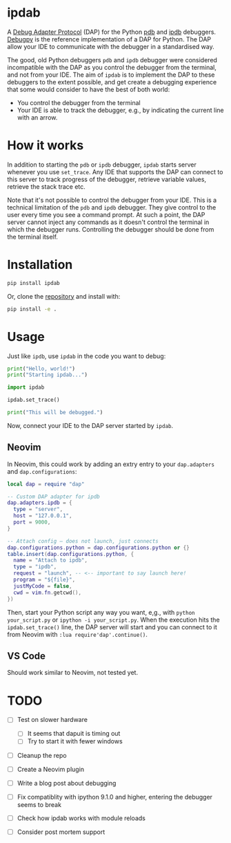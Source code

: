 # ipdab

A [Debug Adapter Protocol](https://microsoft.github.io/debug-adapter-protocol/) (DAP) for the Python [pdb](https://docs.python.org/3/library/pdb.html) and [ipdb](https://ipython.readthedocs.io/en/stable/api/generated/IPython.terminal.debugger.html#module-IPython.terminal.debugger) debuggers.
[Debugpy](https://github.com/microsoft/debugpy) is the reference implementation of a DAP for Python.
The DAP allow your IDE to communicate with the debugger in a standardised way.

The good, old Python debuggers `pdb` and `ipdb` debugger were considered incompatible with the DAP as you control the debugger from the terminal, and not from your IDE.
The aim of `ipdab` is to implement the DAP to these debuggers to the extent possible, and get create a debugging experience that some would consider to have the best of both world:

- You control the debugger from the terminal
- Your IDE is able to track the debugger, e.g., by indicating the current line with an arrow.

# How it works

In addition to starting the `pdb` or `ipdb` debugger, `ipdab` starts server whenever you use `set_trace`.
Any IDE that supports the DAP can connect to this server to track progress of the debugger, retrieve variable values,
retrieve the stack trace etc.

Note that it's not possible to control the debugger from your IDE. This is a technical limitation of the `pdb` and `ipdb` debugger.
They give control to the user every time you see a command prompt. At such a point, the DAP server cannot inject any commands
as it doesn't control the terminal in which the debugger runs. Controlling the debugger should be done from the terminal itself.

# Installation

```bash
pip install ipdab

```

Or, clone the [repository](https://github.com/mvds314/ipdab.git) and install with:

```bash
pip install -e .
```

# Usage

Just like `ipdb`, use `ipdab` in the code you want to debug:

```python
print("Hello, world!")
print("Starting ipdab...")

import ipdab

ipdab.set_trace()

print("This will be debugged.")
```

Now, connect your IDE to the DAP server started by `ipdab`.

## Neovim

In Neovim, this could work by adding an extry entry to your `dap.adapters` and `dap.configurations`:

```lua
local dap = require "dap"

-- Custom DAP adapter for ipdb
dap.adapters.ipdb = {
  type = "server",
  host = "127.0.0.1",
  port = 9000,
}

-- Attach config — does not launch, just connects
dap.configurations.python = dap.configurations.python or {}
table.insert(dap.configurations.python, {
  name = "Attach to ipdb",
  type = "ipdb",
  request = "launch", -- <-- important to say launch here!
  program = "${file}",
  justMyCode = false,
  cwd = vim.fn.getcwd(),
})
```

Then, start your Python script any way you want, e,g., with `python your_script.py` or `ipython -i your_script.py`.
When the execution hits the `ipdab.set_trace()` line, the DAP server will start and you can connect to it from Neovim with `:lua require'dap'.continue()`.

## VS Code

Should work similar to Neovim, not tested yet.

# TODO

- [ ] Test on slower hardware
  - [ ] It seems that dapuit is timing out
  - [ ] Try to start it with fewer windows
- [ ] Cleanup the repo
- [ ] Create a Neovim plugin
- [ ] Write a blog post about debugging

- [ ] Fix compatiblity with ipython 9.1.0 and higher, entering the debugger seems to break
- [ ] Check how ipdab works with module reloads
- [ ] Consider post mortem support
